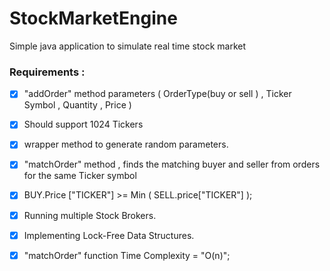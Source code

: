 # StockMarketEngine
Simple java application to simulate real time stock market

### Requirements : 
- [x] "addOrder" method parameters ( OrderType(buy or sell ) , Ticker Symbol , Quantity , Price )
- [x] Should support 1024 Tickers
- [x] wrapper method to generate random parameters.
- [x] "matchOrder" method , finds the matching buyer and seller from orders for the same Ticker symbol
- [x] BUY.Price ["TICKER"] >= Min ( SELL.price["TICKER"] );
- [x] Running multiple Stock Brokers.
- [x] Implementing Lock-Free Data Structures.
- [x] "matchOrder" function  Time Complexity = "O(n)";

